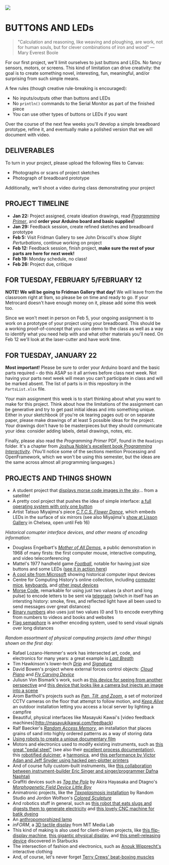 ![](https://raw.githubusercontent.com/jeffThompson/PhysicalComputing/master/Images/01_ButtonsAndLEDs/RetroGameCabinets.jpg)

# BUTTONS AND LEDs

> "Calculation and reasoning, like weaving and ploughing, are work, not for human souls, but for clever combinations of iron and wood" — Mary Everest Boole

For our first project, we'll limit ourselves to just buttons and LEDs. No fancy sensors, motors, or screens. This kind of limitation can drive creativity: the goal is to create something novel, interesting, fun, meaningful, and/or surprising from such simple means.

A few rules (though creative rule-breaking is encouraged):  
* No inputs/outputs other than buttons and LEDs  
* No `println()` commands to the Serial Monitor as part of the finished piece  
* You can use other types of buttons or LEDs if you want  

Over the course of the next few weeks you'll develop a simple breadboard prototype, refine it, and eventually make a polished version that we will document with video.

## DELIVERABLES  
To turn in your project, please upload the following files to Canvas:  
* Photographs or scans of project sketches     
* Photograph of breadboard prototype  

Additionally, we'll shoot a video during class demonstrating your project

## PROJECT TIMELINE  

* **Jan 22:** Project assigned, create ideation drawings, read [*Programming Primer*](https://github.com/jeffThompson/PhysicalComputing/blob/master/Readings/ProgrammingPrimer_ProgrammingInteractivity_JoshuaNoble.pdf), and **order your Arduino board and basic supplies!**    
* **Jan 29:** Feedback session, create refined sketches and breadboard prototype  
* **Feb 5:** Visit Fridman Gallery to see John Driscoll's show *Slight Perturbations*, continue working on project  
* **Feb 12:** Feedback session, finish project, **make sure the rest of your parts are here for next week!**  
* **Feb 19:** Monday schedule, no class!  
* **Feb 26:** Project due, critique  

## FOR TUESDAY, FEBRUARY 5/FEBRUARY 12  
**NOTE! We will be going to Fridman Gallery that day!** We will leave from the classroom right at 9am, so please be on time and ready to go. If your Metrocard doesn't have enough money on it, please add some this week too.

Since we won't meet in person on Feb 5, your ongoing assignment is to work on a prototype of your project using your breadboard. This should be a working proof-of-concept that you can demo to the class as well as a way to identify what you need help with and what other materials you'll need. On Feb 12 we'll look at the laser-cutter and have work time.

## FOR TUESDAY, JANUARY 22  
**Most important!** Please be sure to order your Arduino board and the basic parts required – do this ASAP so it all arrives before class next week. Not having your parts next week will mean you can't participate in class and will be marked absent. The list of parts is in this repository in the `PartsList.xlsx` file.

Your main assignment this week is to start thinking about what you want to make for this project. Think about how the limitations of the assignment can be generative and try to get past initial ideas and into something unique. Either in your sketchbook (if you're ok tearing pages out) or on separate paper, please make drawings of at least 5 possible ideas for the project. Your drawings don't have to be masterpieces but they should communicate your idea: consider adding labels, detail drawings, notes, etc.

Finally, please also read the *Programming Primer* PDF, found in the `Readings` folder. It's a chapter from [Joshua Noble's excellent book *Programming Interactivity*](http://shop.oreilly.com/product/0636920021735.do). (You'll notice some of the sections mention Processing and OpenFramework, which we won't be using this semester, but the ideas are the same across almost all programming languages.)

## PROJECTS AND THINGS SHOWN  
* A student project that [displays morse code images in the sky](https://hackaday.com/2012/12/12/observe-a-satellites-morse-code-message-today)... from a satellite!  
* A pretty cool project that pushes the idea of simple interface: [a full operating system with only one button](https://hackaday.com/2016/10/08/minimal-operating-system-one-button-one-led)  
* Artist Tatsuo Miyajima's piece [*C.T.C.S. Flower Dance*](https://tatsuomiyajima.com/work-projects/c-t-c-s-flower-dance), which embeds LEDs in the surface of six mirrors (see also Miyajima's [show at Lisson Gallery](https://www.lissongallery.com/exhibitions/tatsuo-miyajima-innumerable-life-buddha) in Chelsea, open until Feb 16)  

*Historical comupter interface devices, and other means of encoding information:*  
* Douglass Engelbart's [*Mother of All Demos*](https://www.youtube.com/watch?v=M5PgQS3ZBWA), a public demonstration in 1968 of many firsts: the first computer mouse, interactive computing, and video teleconferencing  
* Mattel's 1977 handheld game [*Football*](http://www.handheldmuseum.com/Mattel/FB.htm), notable for having just size buttons and some LEDs ([see it in action here](https://www.youtube.com/watch?v=fuEbVy6iTJ0))  
* [A cool site from Microsoft](https://www.microsoft.com/buxtoncollection/browse.aspx?from=http%3A%2F%2Fresearch.microsoft.com%2Fen-us%2Fum%2Fpeople%2Fbibuxton%2Fbuxtoncollection%2Fbrowse.aspx) showing historical computer input devices  
* Centre for Computing History's online collection, including [computer mice](http://www.computinghistory.org.uk/pages/49753/site-search/?q=mouse&type[0]=Accessory), [keyboards](http://www.computinghistory.org.uk/sec/12268/Keyboards/), and [other input devices](http://www.computinghistory.org.uk/sec/2674/Input-Devices/)  
* [Morse Code](https://en.wikipedia.org/wiki/Morse_code), remarkable for using just two values (a short and long pulse) to encode letters to be sent via [telegraph](https://en.wikipedia.org/wiki/Telegraphy) (which in itself has an intersting history: smoke, fires, and reflected light have all been used to send messages over great distances)  
* [Binary numbers](https://en.wikipedia.org/wiki/Binary_number) also uses just two values (0 and 1) to encode everything from numbers to videos and books and websites  
* [Flag semaphore](https://en.wikipedia.org/wiki/Flag_semaphore) is another encoding system, used to send visual signals over long distances  

*Random assortment of physical computing projects (and other things) shown on the first day:*  
* Rafael Lozano-Hemmer's work has intersected art, code, and electronics for many years: a great example is [*Last Breath*](http://www.lozano-hemmer.com/last_breath.php)  
* Tim Hawkinson's lower-tech [*Drip*](https://art21.org/watch/art-in-the-twenty-first-century/s2/tim-hawkinson-in-time-segment) and [*Signature*](https://www.format.com/magazine/galleries/art/tim-hawkinson-pace-gallery-portfolio)  
* David Bowen's project where external forces control objects: [*Cloud Piano*](http://www.dwbowen.com/cloud-piano) and [*Fly Carving Device*](http://www.dwbowen.com/fly-carving-device)  
* Juliusn Von Bismark's work, such as [this device for seeing from another perspective](http://juliusvonbismarck.com/bank/index.php?/projects/topshot-helmet) and [this device that looks like a camera but injects an image into a scene](http://juliusvonbismarck.com/bank/index.php?/projects/image-fulgurator/2)  
* Arom Bartholl's projects such as [*Pan, Tilt, and Zoom*](https://arambartholl.com/pan-tilt-and-zoom), a set of motorized CCTV cameras on the floor that attempt to follow motion, and [*Keep Alive*](https://arambartholl.com/keepalive) an outdoor installation letting you access a local server by lighting a campfire  
* Beautiful, physical interfaces like Masayuki Kawai's [video feedback machines[(http://masayukikawai.com/feedback)  
* Ralf Baecker's [*Random Access Memory*](http://www.rlfbckr.org/work/random-access-memory/), an installation that places grains of sand into highly ordered patterns as a way of storing data  
* [Using robots to create a unique documentary film](https://www.wired.com/2013/04/robot-documentary-tribeca/)  
* Motors and electronics used to modify existing instruments, such as [this great "pedal steel"](https://hackaday.com/2014/07/09/servobender-the-electronic-pedal-steel/#more-126312) (see also their [excellent process documentation](https://imgur.com/a/a0ZlW)), this [robotified dulcimer](https://hackaday.com/2014/05/15/eerie-robotic-instruments-make-use-of-servos-and-solenoids/#more-122305), a [harmonica](https://hackaday.com/2018/12/13/the-battle-between-robot-harmonica-and-machine-finger-rages-on/), and [this performance by Victor Adan and Jeff Snyder using hacked pen-plotter printers](https://vimeo.com/4611451)  
* And of course fully custom-built instruments, like [this collaboration between instrument-builder Eric Singer and singer/programmer Dafna Naphtali](http://dafna.info/robotica/)  
* Graffiti devices such as [*Tag the Pole*](https://vimeo.com/54069507) by Akira Hayasaka and Dtagno's [*Morphogenetic Field Device Little Boy*](https://www.huffingtonpost.com/2011/07/13/berlin-street-artist-dtag_n_894999.html?ir=Weird%20News)  
* Animatronic projects, like the [*Taxoplasmosis* installation](https://vimeo.com/49759812) by Random Studio and Jordon Wolfson's [*Colored Sculpture*](https://www.davidzwirner.com/exhibitions/jordan-wolfson-0)  
* And robotics stuff in general, such as [this robot that eats slugs and digests them to generate electricity](https://web.archive.org/web/20050908182307/http://www.ias.uwe.ac.uk/Robots/slugbot.htm) and [this lovely CNC machine for batik dyeing](https://hackaday.com/2018/05/08/we-couldnt-resist-this-cnc-batik-bot)  
* An [anthropomorphized lamp](http://berglondon.com/blog/2012/12/19/lamps)  
* *inFORM*, a [3D tactile display](https://vimeo.com/79179138) from MIT Media Lab  
* This kind of making is also used for client-driven projects, like [this flip-display machine](https://www.metalocus.es/en/news/window-display-issey-miyake-drawing-and-manual), [this gigantic physical display](https://vimeo.com/46857169), and [this smell-releasing device](https://imgur.com/a/OyWTq) discovered in Starbucks  
* The intersection of fashion and electronics, such as [Anouk Wipprecht's](http://www.anoukwipprecht.nl/#profile-anouk-wipprecht) interactive clothing  
* And, of course, let's never forget [Terry Crews' beat-boxing muscles](https://www.youtube.com/watch?v=S9iKC7vb-Ts)  

